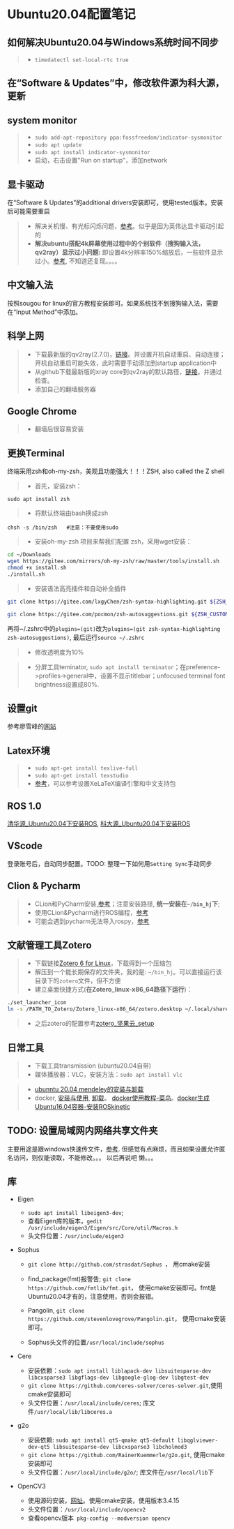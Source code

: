 # Ubuntu20.04配置笔记

## 如何解决Ubuntu20.04与Windows系统时间不同步

>* `timedatectl set-local-rtc true`

## 在“Software & Updates”中，修改软件源为科大源，更新

## system monitor
>* `sudo add-apt-repository ppa:fossfreedom/indicator-sysmonitor`
>* `sudo apt update`
>* `sudo apt install indicator-sysmonitor`
>* 启动，右击设置"Run on startup"，添加network

## 显卡驱动
在“Software & Updates”的additional drivers安装即可，使用tested版本。安装后可能需要重启

>* 解决关机慢、有光标闪烁问题，[参考](https://blog.csdn.net/X_T_S/article/details/110144658)。似乎是因为英伟达显卡驱动引起的
>* **解决ubuntu搭配4k屏幕使用过程中的个别软件（搜狗输入法，qv2ray）显示过小问题:** 即设置4k分辨率150%缩放后，一些软件显示过小。[参考](https://unix.stackexchange.com/questions/433385/scaling-hidpi-issue-for-qt5-applications-under-gnome), 不知道还复现。。。。

## 中文输入法
按照sougou for linux的官方教程安装即可。如果系统找不到搜狗输入法，需要在“Input Method”中添加。

## 科学上网
>* 下载最新版的qv2ray(2.7.0)，[链接](https://github.com/Qv2ray/Qv2ray/releases/tag/v2.7.0)。并设置开机自动重启、自动连接；开机自动重启可能失效，此时需要手动添加到startup application中
>* 从github下载最新版的xray core到qv2ray的默认路径，[链接](https://github.com/XTLS/Xray-core/releases/tag/v1.5.5)。并通过检查。
>* 添加自己的翻墙服务器

## Google Chrome

>* 翻墙后很容易安装

## 更换Terminal

终端采用zsh和oh-my-zsh，美观且功能强大！！！ZSH, also called the Z shell

>* 首先，安装zsh：

  `sudo apt install zsh`

>* 将默认终端由bash换成zsh

`chsh -s /bin/zsh   #注意：不要使用sudo`

>* 安装oh-my-zsh 项目来帮我们配置 zsh，采用wget安装：

 ```bash
 cd ~/Downloads
 wget https://gitee.com/mirrors/oh-my-zsh/raw/master/tools/install.sh
 chmod +x install.sh
 ./install.sh
 ```

>* 安装语法高亮插件和自动补全插件

```bash
git clone https://gitee.com/lxgyChen/zsh-syntax-highlighting.git ${ZSH_CUSTOM:-~/.oh-my-zsh/custom}/plugins/zsh-syntax-highlighting

git clone https://gitee.com/pocmon/zsh-autosuggestions.git ${ZSH_CUSTOM:-~/.oh-my-zsh/custom}/plugins/zsh-autosuggestions
```
再将~/.zshrc中的`plugins=(git)`改为`plugins=(git zsh-syntax-highlighting zsh-autosuggestions)`, 最后运行`source ~/.zshrc`

>* 修改透明度为10%

>* 分屏工具teminator, `sudo apt install terminator`；在preference->profiles->general中，设置不显示titlebar；unfocused terminal font brightness设置成80%.


## 设置git
参考廖雪峰的[网站](https://www.liaoxuefeng.com/wiki/896043488029600/896067074338496)

## Latex环境
>* `sudo apt-get install texlive-full`
>* `sudo apt-get install texstudio`
>* [参考](https://blog.csdn.net/qq_41814939/article/details/82288145)，可以参考设置XeLaTeX编译引擎和中文支持包

## ROS 1.0

[清华源_Ubuntu20.04下安装ROS](https://blog.csdn.net/weixin_42525601/article/details/112198438), [科大源_Ubuntu20.04下安装ROS](https://icode.best/i/55863549473115)

## VScode

登录账号后，自动同步配置。TODO: 整理一下如何用`Setting Sync`手动同步

## Clion & Pycharm

>* CLion和PyCharm安装,[参考](https://blog.csdn.net/feimeng116/article/details/105898892)；注意安装路径, **统一安装在`~/bin_hj`下**; 
>* 使用CLion&Pycharm进行ROS编程，[参考](https://github.com/HuangJianxjtu/robotics_coding_learning/blob/master/ROS/env_setup/ros_IDE_env_setup.md)
>* 可能会遇到pycharm无法导入rospy，[参考](https://blog.csdn.net/weixin_44481159/article/details/112583202)

##  文献管理工具Zotero

>* 下载链接[Zotero 6 for Linux](https://www.zotero.org/download/)，下载得到一个压缩包
>* 解压到一个能长期保存的文件夹，我的是: `~/bin_hj`。可以直接运行该目录下的`zotero`文件，但不方便
>* 建立桌面快捷方式(**在Zotero_linux-x86_64路径下运行**)：
```bash
./set_launcher_icon
ln -s /PATH_TO_Zotero/Zotero_linux-x86_64/zotero.desktop ~/.local/share/applications/zotero.desktop  #使用绝对路径创建软链接，需要修改第一个文件路径
```
>* 之后zotero的配置参考[zotero_坚果云_setup](zotero_jianguoyun_setup.md)

## 日常工具
>* 下载工具transmission (ubuntu20.04自带)
>* 媒体播放器：VLC，安装方法：`sudo apt install vlc`

>* [ubunntu 20.04 mendeley的安装与卸载](https://blog.csdn.net/qq_33804792/article/details/117708336)
>* docker, [安装与使用](https://blog.csdn.net/leon_zeng0/article/details/113881191), [卸载](https://zhuanlan.zhihu.com/p/143156163)。 [docker使用教程-菜鸟](https://www.runoob.com/docker/docker-container-usage.html)。[docker生成Ubuntu16.04容器-安装ROSkinetic](https://blog.csdn.net/u010904547/article/details/108375005)

## TODO: 设置局域网内网络共享文件夹
主要用途是跟windows快速传文件，[参考](https://blog.csdn.net/willhu2008/article/details/121715002). 但感觉有点麻烦，而且如果设置允许匿名访问，则仅能读取，不能修改。。。 以后再说吧 懒。。。

## 库

* Eigen
    * `sudo apt install libeigen3-dev`; 
    * 查看Eigen库的版本，`gedit /usr/include/eigen3/Eigen/src/Core/util/Macros.h`
    * 头文件位置：`/usr/include/eigen3`

* Sophus
    * `git clone http://github.com/strasdat/Sophus
`， 用cmake安装

    * find_package(fmt)报警告; `git clone  https://github.com/fmtlib/fmt.git`， 使用cmake安装即可。fmt是Ubuntu20.04才有的，注意使用，否则会报错。
    * Pangolin, `git clone https://github.com/stevenlovegrove/Pangolin.git`， 使用cmake安装即可。
    * Sophus头文件的位置`/usr/local/include/sophus`

* Cere
    * 安装依赖：`sudo apt install liblapack-dev libsuitesparse-dev libcxsparse3 libgflags-dev libgoogle-glog-dev libgtest-dev`
    * `git clone https://github.com/ceres-solver/ceres-solver.git`,使用cmake安装即可
    * 头文件位置：`/usr/local/include/ceres`; 库文件`/usr/local/lib/libceres.a`

* g2o
    * 安装依赖: `sudo apt install qt5-qmake qt5-default libqglviewer-dev-qt5 libsuitesparse-dev libcxsparse3 libcholmod3`
    * `git clone https://github.com/RainerKuemmerle/g2o.git`, 使用cmake安装即可
    * 头文件位置：`/usr/local/include/g2o/`; 库文件在`/usr/local/lib`下

* OpenCV3
    * 使用源码安装，[网址](https://opencv.org/releases/)。使用cmake安装，使用版本3.4.15
    * 头文件位置：`/usr/local/include/opencv2`
    * 查看opencv版本` pkg-config --modversion opencv`